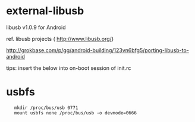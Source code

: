 external-libusb
===============
libusb v1.0.9 for Android

ref.
libusb projects ( http://www.libusb.org/)

http://grokbase.com/p/gg/android-building/123vn6bfg5/porting-libusb-to-android

tips:
insert the below into on-boot session of init.rc

# usbfs
       mkdir /proc/bus/usb 0771
       mount usbfs none /proc/bus/usb -o devmode=0666